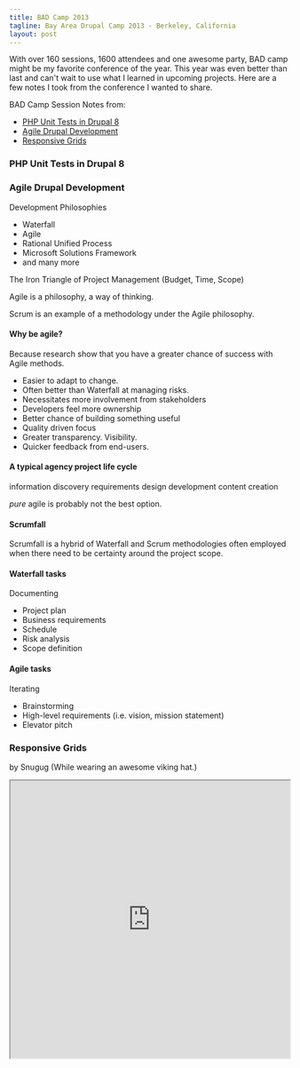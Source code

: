 ```yaml
---
title: BAD Camp 2013
tagline: Bay Area Drupal Camp 2013 - Berkeley, California
layout: post
---
```

With over 160 sessions, 1600 attendees and one awesome party, BAD camp might be my favorite conference of the year. This year was even better than last and can't wait to use what I learned in upcoming projects. Here are a few notes I took from the conference I wanted to share.


BAD Camp Session Notes from:

* [PHP Unit Tests in Drupal 8](#php-unit-tests-in-drupal-8)
* [Agile Drupal Development](#agile-drupal-development)
* [Responsive Grids](#responsive-grids)

### PHP Unit Tests in Drupal 8


### Agile Drupal Development

Development Philosophies

* Waterfall
* Agile
* Rational Unified Process
* Microsoft Solutions Framework
* and many more

The Iron Triangle of Project Management
(Budget, Time, Scope)

Agile is a philosophy, a way of thinking.

Scrum is an example of a methodology under the Agile philosophy.

#### Why be agile?

Because research show that you have a greater chance of success with Agile methods.

* Easier to adapt to change.
* Often better than Waterfall at managing risks.
* Necessitates more involvement from stakeholders
* Developers feel more ownership
* Better chance of building something useful
* Quality driven focus
* Greater transparency. Visibility.
* Quicker feedback from end-users.

#### A typical agency project life cycle
information discovery
requirements
design
development
content creation

*pure* agile is probably not the best option.

#### Scrumfall

Scrumfall is a hybrid of Waterfall and Scrum methodologies often employed when there need to be certainty around the project scope.

#### Waterfall tasks

Documenting

* Project plan
* Business requirements
* Schedule
* Risk analysis
* Scope definition 

#### Agile tasks

Iterating

* Brainstorming
* High-level requirements (i.e.  vision, mission statement)
* Elevator pitch

### Responsive Grids

by Snugug (While wearing an awesome viking hat.)

<iframe src="http://snugug.github.io/responsive-grids/" width="100%" height="auto" style="min-height: 500px;"></iframe>


### 
